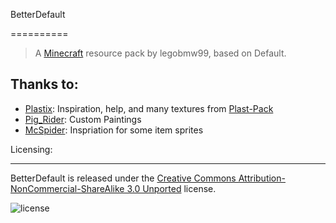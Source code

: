BetterDefault

==========
>A [Minecraft](http://minecraft.net) resource pack by legobmw99, based on Default.

Thanks to:
------
* [Plastix](https://oc.tc/Plastix): Inspiration, help, and many textures from [Plast-Pack](http://plastix.github.io/Plast-Pack/)
* [Pig_Rider](http://www.reddit.com/user/Pig_Rider): Custom Paintings
* [McSpider](https://oc.tc/McSpider): Inspriation for some item sprites

Licensing:

------

BetterDefault is released under the [Creative Commons Attribution-NonCommercial-ShareAlike 3.0 Unported](http://creativecommons.org/licenses/by-nc-sa/3.0/) license.

![license](http://i.creativecommons.org/l/by-nc-sa/3.0/88x31.png)
